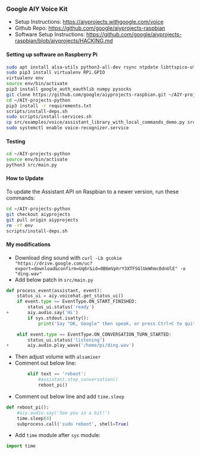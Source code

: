 ### Google AIY Voice Kit
* Setup Instructions: https://aiyprojects.withgoogle.com/voice
* Github Repo: https://github.com/google/aiyprojects-raspbian
* Software Setup Instructions: https://github.com/google/aiyprojects-raspbian/blob/aiyprojects/HACKING.md

#### Setting up software on Raspberry Pi
```bash
sudo apt install alsa-utils python3-all-dev rsync ntpdate libttspico-utils
sudo pip3 install virtualenv RPi.GPIO
virtualenv env
source env/bin/activate
pip3 install google_auth_oauthlib numpy pysocks
git clone https://github.com/google/aiyprojects-raspbian.git ~/AIY-projects-python
cd ~/AIY-projects-python
pip3 install -r requirements.txt
scripts/install-deps.sh
sudo scripts/install-services.sh
cp src/examples/voice/assistant_library_with_local_commands_demo.py src/main.py
sudo systemctl enable voice-recognizer.service
```

#### Testing
```bash
cd ~/AIY-projects-python
source env/bin/activate
python3 src/main.py
```

#### How to Update
To update the Assistant API on Raspbian to a newer version, run these commands:
```bash
cd ~/AIY-projects-python
git checkout aiyprojects
git pull origin aiyprojects
rm -rf env
scripts/install-deps.sh
```

#### My modifications
* Download ding sound with `curl -Lb gcokie "https://drive.google.com/uc?export=download&confirm=Uq6r&id=0B6mVphrY3XTFSGlUeWhmc0dnUlE" -o "ding.wav"`
* Add below patch in `src/main.py`
```python
def process_event(assistant, event):
    status_ui = aiy.voicehat.get_status_ui()
    if event.type == EventType.ON_START_FINISHED:
        status_ui.status('ready')
+       aiy.audio.say('Hi')
        if sys.stdout.isatty():
            print('Say "OK, Google" then speak, or press Ctrl+C to quit...')

    elif event.type == EventType.ON_CONVERSATION_TURN_STARTED:
        status_ui.status('listening')
+       aiy.audio.play_wave('/home/pi/ding.wav')
```
* Then adjust volume with `alsamixer`
* Comment out below line:
```python
        elif text == 'reboot':
            #assistant.stop_conversation()
            reboot_pi()
```
* Comment out below line and add `time.sleep`
```python
def reboot_pi():
    #aiy.audio.say('See you in a bit!')
    time.sleep(4)
    subprocess.call('sudo reboot', shell=True)
```
* Add `time` module after `sys` module:
```python
import time
```
